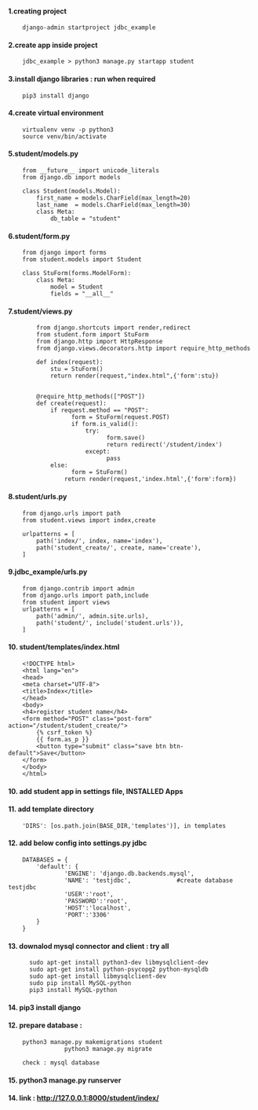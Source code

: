 #### 1.creating project

        django-admin startproject jdbc_example


#### 2.create app inside project

        jdbc_example > python3 manage.py startapp student


#### 3.install django libraries : run when required

        pip3 install django


#### 4.create virtual environment

        virtualenv venv -p python3
        source venv/bin/activate


#### 5.student/models.py

        from __future__ import unicode_literals  
        from django.db import models  

        class Student(models.Model):  
            first_name = models.CharField(max_length=20)  
            last_name  = models.CharField(max_length=30)  
            class Meta:  
                db_table = "student"



#### 6.student/form.py

        from django import forms  
        from student.models import Student  

        class StuForm(forms.ModelForm):  
            class Meta:  
                model = Student  
                fields = "__all__"


#### 7.student/views.py


			from django.shortcuts import render,redirect  
			from student.form import StuForm  
			from django.http import HttpResponse  
			from django.views.decorators.http import require_http_methods  

			def index(request):  
			    stu = StuForm()  
			    return render(request,"index.html",{'form':stu})


			@require_http_methods(["POST"])  
			def create(request):
			    if request.method == "POST":  
				      form = StuForm(request.POST)  
				      if form.is_valid():  
				          try:  
					            form.save()  
					            return redirect('/student/index')  
				          except:  
					            pass  
			    else:  
				      form = StuForm()  
			        return render(request,'index.html',{'form':form})  





#### 8.student/urls.py

        from django.urls import path
        from student.views import index,create

        urlpatterns = [
            path('index/', index, name='index'),
            path('student_create/', create, name='create'),
        ] 



#### 9.jdbc_example/urls.py

        from django.contrib import admin
        from django.urls import path,include
        from student import views
        urlpatterns = [
            path('admin/', admin.site.urls),
            path('student/', include('student.urls')),
        ]


#### 10. student/templates/index.html

        <!DOCTYPE html>  
        <html lang="en">  
        <head>  
        <meta charset="UTF-8">  
        <title>Index</title>  
        </head>  
        <body>  
        <h4>register student name</h4>
        <form method="POST" class="post-form" action="/student/student_create/">  
            {% csrf_token %}  
            {{ form.as_p }}  
            <button type="submit" class="save btn btn-default">Save</button>  
        </form>  
        </body>  
        </html>



#### 10. add student app in settings file, INSTALLED Apps


#### 11. add template directory

	    'DIRS': [os.path.join(BASE_DIR,'templates')], in templates


#### 12. add below config into settings.py jdbc 


        DATABASES = {
            'default': {
                    'ENGINE': 'django.db.backends.mysql',
                    'NAME': 'testjdbc',				#create database testjdbc
                    'USER':'root',
                    'PASSWORD':'root',
                    'HOST':'localhost',
                    'PORT':'3306'
            }
        }


#### 13. downalod mysql connector and client : try all

          sudo apt-get install python3-dev libmysqlclient-dev	
          sudo apt-get install python-psycopg2 python-mysqldb
          sudo apt-get install libmysqlclient-dev
          sudo pip install MySQL-python
          pip3 install MySQL-python


#### 14. pip3 install django


#### 12. prepare database :

        python3 manage.py makemigrations student
                    python3 manage.py migrate

        check : mysql database

#### 15. python3 manage.py runserver


#### 14. link : http://127.0.0.1:8000/student/index/
